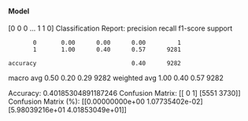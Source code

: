 #### Model
[0 0 0 ... 1 1 0]
Classification Report:
              precision    recall  f1-score   support

           0       0.00      0.00      0.00         1
           1       1.00      0.40      0.57      9281

    accuracy                           0.40      9282
   macro avg       0.50      0.20      0.29      9282
weighted avg       1.00      0.40      0.57      9282

Accuracy: 0.40185304891187246
Confusion Matrix:
[[   0    1]
 [5551 3730]]
Confusion Matrix (%):
[[0.00000000e+00 1.07735402e-02]
 [5.98039216e+01 4.01853049e+01]]
